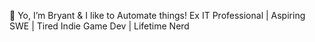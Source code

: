 👋 Yo, I’m Bryant & I like to Automate things!
Ex IT Professional | Aspiring SWE | Tired Indie Game Dev | Lifetime Nerd

<!---
awfullyavg/awfullyavg is a ✨ special ✨ repository because its `README.md` (this file) appears on your GitHub profile.
You can click the Preview link to take a look at your changes.
--->

